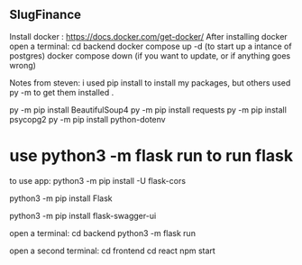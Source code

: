 ## SlugFinance
Install docker : https://docs.docker.com/get-docker/
After installing docker
open a terminal:
cd backend
docker compose up -d (to start up a intance of postgres)
docker compose down (if you want to update, or  if anything goes wrong)


Notes from steven:
i used pip install to install my packages, but others used py -m to get them installed .


py -m pip install BeautifulSoup4
py -m pip install requests
py -m pip install psycopg2
py -m pip install python-dotenv

use python3 -m flask run to run flask
=======

to use app:
python3 -m pip install -U flask-cors


python3 -m pip install Flask

python3 -m pip install flask-swagger-ui

open a terminal:
cd backend
python3 -m flask run

open a second terminal:
cd frontend
cd react
npm start

